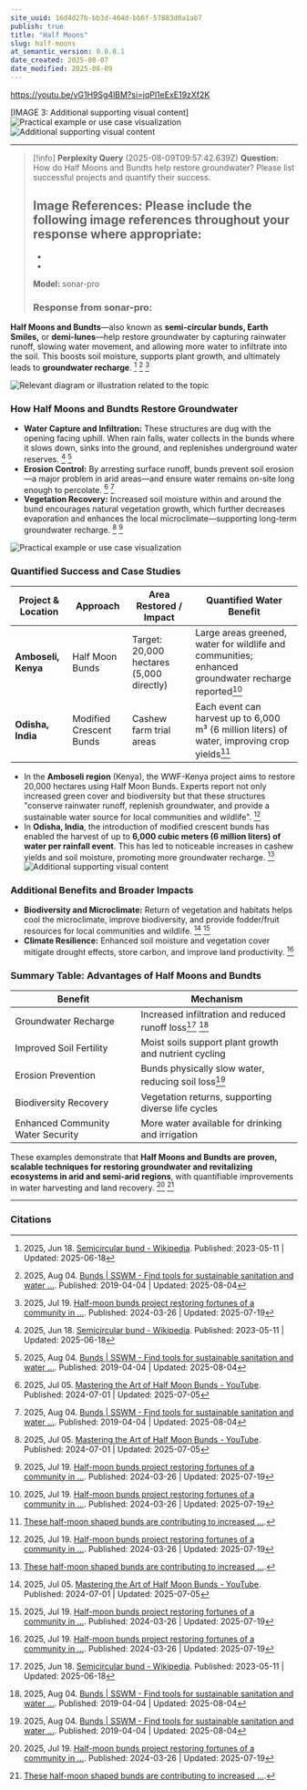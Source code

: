 ```yaml
---
site_uuid: 16d4d27b-bb3d-404d-bb6f-57883d0a1ab7
publish: true
title: "Half Moons"
slug: half-moons
at_semantic_version: 0.0.0.1
date_created: 2025-08-07
date_modified: 2025-08-09
---
```

https://youtu.be/vG1H9Sg4lBM?si=jqPl1eExE19zXf2K



[IMAGE 3: Additional supporting visual content]
![Practical example or use case visualization](https://media.springernature.com/lw1200/springer-static/image/art%3A10.1038%2Fs41586-023-06879-8/MediaObjects/41586_2023_6879_Fig1_HTML.png)
![Additional supporting visual content](https://scx2.b-cdn.net/gfx/news/2021/critical-groundwater-s.jpg)
***
> [!info] **Perplexity Query** (2025-08-09T09:57:42.639Z)
> **Question:**
> How do Half Moons and Bundts help restore groundwater?  Please list successful projects and quantify their success.
> 
> **Image References:**
> Please include the following image references throughout your response where appropriate:
> - 
> - 
> - 
> **Model:** sonar-pro
> 
> ### **Response from sonar-pro**:

**Half Moons and Bundts**—also known as **semi-circular bunds, Earth Smiles,** or **demi-lunes**—help restore groundwater by capturing rainwater runoff, slowing water movement, and allowing more water to infiltrate into the soil. This boosts soil moisture, supports plant growth, and ultimately leads to **groundwater recharge**. [^f90l2o] [^6gfsvy] [^vo4dh1]

![Relevant diagram or illustration related to the topic](https://www.sjgov.org/images/default-source/bos/press-release/dream-groundwater-banking-pilot.png?Status=Master&sfvrsn=869f6c8d_1)

### How Half Moons and Bundts Restore Groundwater

- **Water Capture and Infiltration:** These structures are dug with the opening facing uphill. When rain falls, water collects in the bunds where it slows down, sinks into the ground, and replenishes underground water reserves. [^f90l2o] [^6gfsvy]
- **Erosion Control:** By arresting surface runoff, bunds prevent soil erosion—a major problem in arid areas—and ensure water remains on-site long enough to percolate. [^3omvuf] [^6gfsvy]
- **Vegetation Recovery:** Increased soil moisture within and around the bund encourages natural vegetation growth, which further decreases evaporation and enhances the local microclimate—supporting long-term groundwater recharge. [^3omvuf] [^vo4dh1]

![Practical example or use case visualization](https://www.nwrm.eu/sites/default/files/catalogue-nwrm/n13.png)

### Quantified Success and Case Studies

| Project & Location                        | Approach                  | Area Restored / Impact                  | Quantified Water Benefit           |
|-------------------------------------------|---------------------------|-----------------------------------------|------------------------------------|
| **Amboseli, Kenya**                       | Half Moon Bunds           | Target: 20,000 hectares (5,000 directly)| Large areas greened, water for wildlife and communities; enhanced groundwater recharge reported[^vo4dh1] |
| **Odisha, India**                         | Modified Crescent Bunds   | Cashew farm trial areas                 | Each event can harvest up to 6,000 m³ (6 million liters) of water, improving crop yields[^ayhb2h]        |

- In the **Amboseli region** (Kenya), the WWF-Kenya project aims to restore 20,000 hectares using Half Moon Bunds. Experts report not only increased green cover and biodiversity but that these structures "conserve rainwater runoff, replenish groundwater, and provide a sustainable water source for local communities and wildlife". [^vo4dh1]
- In **Odisha, India**, the introduction of modified crescent bunds has enabled the harvest of up to **6,000 cubic meters (6 million liters) of water per rainfall event**. This has led to noticeable increases in cashew yields and soil moisture, promoting more groundwater recharge. [^ayhb2h]
![Additional supporting visual content](https://scx2.b-cdn.net/gfx/news/2021/critical-groundwater-s.jpg)
### Additional Benefits and Broader Impacts

- **Biodiversity and Microclimate:** Return of vegetation and habitats helps cool the microclimate, improve biodiversity, and provide fodder/fruit resources for local communities and wildlife. [^3omvuf] [^vo4dh1]
- **Climate Resilience:** Enhanced soil moisture and vegetation cover mitigate drought effects, store carbon, and improve land productivity. [^vo4dh1]

### Summary Table: Advantages of Half Moons and Bundts

| Benefit                                 | Mechanism                                            |
|------------------------------------------|------------------------------------------------------|
| Groundwater Recharge                     | Increased infiltration and reduced runoff loss[^f90l2o] [^6gfsvy] |
| Improved Soil Fertility                  | Moist soils support plant growth and nutrient cycling|
| Erosion Prevention                       | Bunds physically slow water, reducing soil loss[^6gfsvy]   |
| Biodiversity Recovery                    | Vegetation returns, supporting diverse life cycles   |
| Enhanced Community Water Security        | More water available for drinking and irrigation     |

These examples demonstrate that **Half Moons and Bundts are proven, scalable techniques for restoring groundwater and revitalizing ecosystems in arid and semi-arid regions**, with quantifiable improvements in water harvesting and land recovery. [^vo4dh1] [^ayhb2h]

***

### Citations

[^3omvuf]: 2025, Jul 05. [Mastering the Art of Half Moon Bunds - YouTube](https://www.youtube.com/watch?v=XyH6dFlv9dk). Published: 2024-07-01 | Updated: 2025-07-05

[^vo4dh1]: 2025, Jul 19. [Half-moon bunds project restoring fortunes of a community in ...](https://www.kbc.co.ke/half-moon-bunds-project-restoring-fortunes-of-a-community-in-amboseli/). Published: 2024-03-26 | Updated: 2025-07-19

[^f90l2o]: 2025, Jun 18. [Semicircular bund - Wikipedia](https://en.wikipedia.org/wiki/Semicircular_bund). Published: 2023-05-11 | Updated: 2025-06-18

[^6gfsvy]: 2025, Aug 04. [Bunds | SSWM - Find tools for sustainable sanitation and water ...](https://sswm.info/sswm-university-course/module-4-sustainable-water-supply/further-resources-water-sources-hardware/bunds). Published: 2019-04-04 | Updated: 2025-08-04

[^ayhb2h]: [These half-moon shaped bunds are contributing to increased ...](https://wotr.org/blog/these-half-moon-shaped-bunds-are-contributing-to-increased-cashew-yields-in-odisha/).


